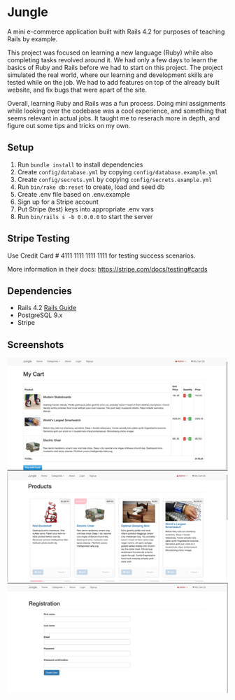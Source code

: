# Jungle

A mini e-commerce application built with Rails 4.2 for purposes of teaching Rails by example.

This project was focused on learning a new language (Ruby) while also completing tasks revolved around it. We had only a few days to learn the basics of Ruby and Rails before we had to start on this project. The project simulated the real world, where our learning and development skills are tested while on the job. We had to add features on top of the already built website, and fix bugs that were apart of the site.

Overall, learning Ruby and Rails was a fun process. Doing mini assignments while looking over the codebase was a cool experience, and something that seems relevant in actual jobs. It taught me to reserach more in depth, and figure out some tips and tricks on my own.

## Setup

1. Run `bundle install` to install dependencies
2. Create `config/database.yml` by copying `config/database.example.yml`
3. Create `config/secrets.yml` by copying `config/secrets.example.yml`
4. Run `bin/rake db:reset` to create, load and seed db
5. Create .env file based on .env.example
6. Sign up for a Stripe account
7. Put Stripe (test) keys into appropriate .env vars
8. Run `bin/rails s -b 0.0.0.0` to start the server


## Stripe Testing

Use Credit Card # 4111 1111 1111 1111 for testing success scenarios.

More information in their docs: <https://stripe.com/docs/testing#cards>

## Dependencies

* Rails 4.2 [Rails Guide](http://guides.rubyonrails.org/v4.2/)
* PostgreSQL 9.x
* Stripe

## Screenshots
!["My Cart Page"](https://github.com/princeton98/Jungle/blob/master/docs/Cart_Page.png?raw=true)
!["Products Page"](https://github.com/princeton98/Jungle/blob/master/docs/Main_Page.png?raw=true)
!["Registration Page"](https://github.com/princeton98/Jungle/blob/master/docs/Registration_Page.png?raw=true)